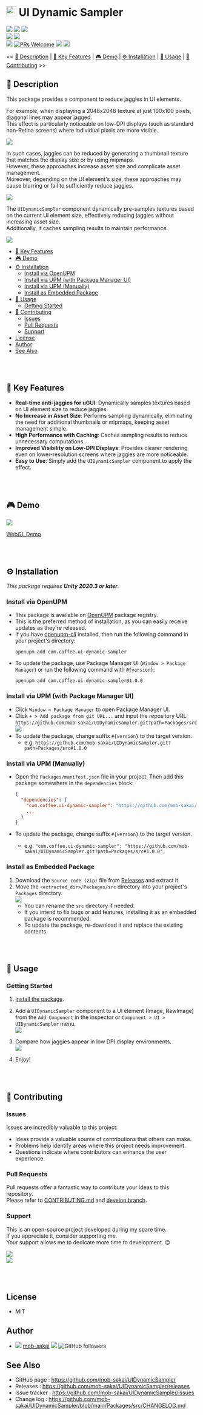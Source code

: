 # <img height="26" src="https://github.com/user-attachments/assets/89d75386-0fbb-43d7-81e8-df6e5339213a"/> UI Dynamic Sampler <!-- omit in toc -->

[![](https://img.shields.io/npm/v/com.coffee.ui-dynamic-sampler?label=openupm&registry_uri=https://package.openupm.com)](https://openupm.com/packages/com.coffee.ui-dynamic-sampler/)
[![](https://img.shields.io/github/v/release/mob-sakai/UIDynamicSampler?include_prereleases)](https://github.com/mob-sakai/UIDynamicSampler/releases)
[![](https://img.shields.io/github/release-date/mob-sakai/UIDynamicSampler.svg)](https://github.com/mob-sakai/UIDynamicSampler/releases)  
![](https://img.shields.io/badge/Unity-2020.3+-57b9d3.svg?style=flat&logo=unity)
![](https://img.shields.io/badge/Unity-6000.0+-57b9d3.svg?style=flat&logo=unity)  
[![](https://img.shields.io/github/license/mob-sakai/UIDynamicSampler.svg)](https://github.com/mob-sakai/UIDynamicSampler/blob/main/LICENSE.md)
[![PRs Welcome](https://img.shields.io/badge/PRs-welcome-orange.svg)](http://makeapullrequest.com)
[![](https://img.shields.io/github/watchers/mob-sakai/UIDynamicSampler.svg?style=social&label=Watch)](https://github.com/mob-sakai/UIDynamicSampler/subscription)
[![](https://img.shields.io/twitter/follow/mob_sakai.svg?label=Follow&style=social)](https://twitter.com/intent/follow?screen_name=mob_sakai)

<< [📝 Description](#-description-) | [📌 Key Features](#-key-features) | [🎮 Demo](#-demo) | [⚙ Installation](#-installation) | [🚀 Usage](#-usage) | [🤝 Contributing](#-contributing) >>

## 📝 Description <!-- omit in toc -->

This package provides a component to reduce jaggies in UI elements.

For example, when displaying a 2048x2048 texture at just 100x100 pixels, diagonal lines may appear jagged.  
This effect is particularly noticeable on low-DPI displays (such as standard non-Retina screens) where individual pixels are more visible.

![](https://github.com/user-attachments/assets/7eb7527e-5a08-417b-907d-2f94dda7d592)

In such cases, jaggies can be reduced by generating a thumbnail texture that matches the display size or by using mipmaps.  
However, these approaches increase asset size and complicate asset management.  
Moreover, depending on the UI element's size, these approaches may cause blurring or fail to sufficiently reduce jaggies.

![](https://github.com/user-attachments/assets/042dcf2b-7220-47d6-9864-7c1bb59a9a2b)

The `UIDynamicSampler` component dynamically pre-samples textures based on the current UI element size, effectively reducing jaggies without increasing asset size.  
Additionally, it caches sampling results to maintain performance.

![](https://github.com/user-attachments/assets/804b5995-1dd3-4569-a1b5-3e9030818c3b)

- [📌 Key Features](#-key-features)
- [🎮 Demo](#-demo)
- [⚙ Installation](#-installation)
    - [Install via OpenUPM](#install-via-openupm)
    - [Install via UPM (with Package Manager UI)](#install-via-upm-with-package-manager-ui)
    - [Install via UPM (Manually)](#install-via-upm-manually)
    - [Install as Embedded Package](#install-as-embedded-package)
- [🚀 Usage](#-usage)
    - [Getting Started](#getting-started)
- [🤝 Contributing](#-contributing)
    - [Issues](#issues)
    - [Pull Requests](#pull-requests)
    - [Support](#support)
- [License](#license)
- [Author](#author)
- [See Also](#see-also)

<br><br>

## 📌 Key Features

- **Real-time anti-jaggies for uGUI**: Dynamically samples textures based on UI element size to reduce jaggies.
- **No Increase in Asset Size**: Performs sampling dynamically, eliminating the need for additional thumbnails or mipmaps, keeping asset management simple.
- **High Performance with Caching**: Caches sampling results to reduce unnecessary computations.
- **Improved Visibility on Low-DPI Displays**: Provides clearer rendering even on lower-resolution screens where jaggies are more noticeable.
- **Easy to Use**: Simply add the `UIDynamicSampler` component to apply the effect.

<br><br>

## 🎮 Demo

![](https://github.com/user-attachments/assets/ed4393d2-276e-4672-b9c7-bd450d1219d5)

[WebGL Demo](https://mob-sakai.github.io/UIDynamicSampler/)

<br><br>

## ⚙ Installation

_This package requires **Unity 2020.3 or later**._

### Install via OpenUPM

- This package is available on [OpenUPM](https://openupm.com/packages/com.coffee.ui-dynamic-sampler/) package
  registry.
- This is the preferred method of installation, as you can easily receive updates as they're released.
- If you have [openupm-cli](https://github.com/openupm/openupm-cli) installed, then run the following command in your
  project's directory:
  ```
  openupm add com.coffee.ui-dynamic-sampler
  ```
- To update the package, use Package Manager UI (`Window > Package Manager`) or run the following command with
  `@{version}`:
  ```
  openupm add com.coffee.ui-dynamic-sampler@1.0.0
  ```

### Install via UPM (with Package Manager UI)

- Click `Window > Package Manager` to open Package Manager UI.
- Click `+ > Add package from git URL...` and input the repository URL:
  `https://github.com/mob-sakai/UIDynamicSampler.git?path=Packages/src`  
  ![](https://github.com/user-attachments/assets/f88f47ad-c606-44bd-9e86-ee3f72eac548)
- To update the package, change suffix `#{version}` to the target version.
    - e.g. `https://github.com/mob-sakai/UIDynamicSampler.git?path=Packages/src#1.0.0`

### Install via UPM (Manually)

- Open the `Packages/manifest.json` file in your project. Then add this package somewhere in the `dependencies` block:
  ```json
  {
    "dependencies": {
      "com.coffee.ui-dynamic-sampler": "https://github.com/mob-sakai/UIDynamicSampler.git?path=Packages/src",
      ...
    }
  }
  ```

- To update the package, change suffix `#{version}` to the target version.
    - e.g.
      `"com.coffee.ui-dynamic-sampler": "https://github.com/mob-sakai/UIDynamicSampler.git?path=Packages/src#1.0.0",`

### Install as Embedded Package

1. Download the `Source code (zip)` file from [Releases](https://github.com/mob-sakai/UIDynamicSampler/releases) and
   extract it.
2. Move the `<extracted_dir>/Packages/src` directory into your project's `Packages` directory.  
   ![](https://github.com/user-attachments/assets/187cbcbe-5922-4ed5-acec-cf19aa17d208)
    - You can rename the `src` directory if needed.
    - If you intend to fix bugs or add features, installing it as an embedded package is recommended.
    - To update the package, re-download it and replace the existing contents.

<br><br>

## 🚀 Usage

### Getting Started

1. [Install the package](#-installation).

2. Add a `UIDynamicSampler` component to a UI element (Image, RawImage) from the
   `Add Component` in the inspector or `Component > UI > UIDynamicSampler` menu.  
   ![](https://github.com/user-attachments/assets/d4c886c5-d4bb-47fa-b5ad-f65cc765a0e5)

3. Compare how jaggies appear in low DPI display environments.  
   ![](https://github.com/user-attachments/assets/c61a5cde-f67c-43d1-a31c-cfe86cb3a556)

4. Enjoy!

<br><br>

## 🤝 Contributing

### Issues

Issues are incredibly valuable to this project:

- Ideas provide a valuable source of contributions that others can make.
- Problems help identify areas where this project needs improvement.
- Questions indicate where contributors can enhance the user experience.

### Pull Requests

Pull requests offer a fantastic way to contribute your ideas to this repository.  
Please refer to [CONTRIBUTING.md](https://github.com/mob-sakai/UIDynamicSampler/tree/develop/CONTRIBUTING.md)
and [develop branch](https://github.com/mob-sakai/UIDynamicSampler/tree/develop).

### Support

This is an open-source project developed during my spare time.  
If you appreciate it, consider supporting me.  
Your support allows me to dedicate more time to development. 😊

[![](https://user-images.githubusercontent.com/12690315/66942881-03686280-f085-11e9-9586-fc0b6011029f.png)](https://github.com/users/mob-sakai/sponsorship)  
[![](https://user-images.githubusercontent.com/12690315/50731629-3b18b480-11ad-11e9-8fad-4b13f27969c1.png)](https://www.patreon.com/join/2343451?)

<br><br>

## License

* MIT

## Author

* ![](https://user-images.githubusercontent.com/12690315/96986908-434a0b80-155d-11eb-8275-85138ab90afa.png) [mob-sakai](https://github.com/mob-sakai) [![](https://img.shields.io/twitter/follow/mob_sakai.svg?label=Follow&style=social)](https://twitter.com/intent/follow?screen_name=mob_sakai) ![GitHub followers](https://img.shields.io/github/followers/mob-sakai?style=social)

## See Also

* GitHub page : https://github.com/mob-sakai/UIDynamicSampler
* Releases : https://github.com/mob-sakai/UIDynamicSampler/releases
* Issue tracker : https://github.com/mob-sakai/UIDynamicSampler/issues
* Change log : https://github.com/mob-sakai/UIDynamicSampler/blob/main/Packages/src/CHANGELOG.md
